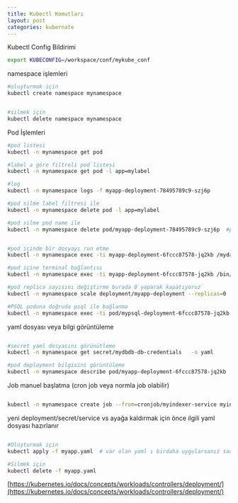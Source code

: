 ```yaml
---
title: Kubectl Komutları
layout: post
categories: kubernate
---
```


Kubectl Config Bildirimi

```sh
export KUBECONFIG=/workspace/conf/mykube_conf
```

namespace işlemleri
```sh
#oluşturmak için
kubectl create namespace mynamespace


#silmek için
kubectl delete namespace mynamespace

```


Pod İşlemleri

```sh
#pod listesi
kubectl -n mynamespace get pod

#label a göre filtreli pod listesi
kubectl -n mynamespace get pod -l app=mylabel

#log
kubectl -n mynamespace logs -f myapp-deployment-78495789c9-szj6p

#pod silme label filtresi ile
kubectl -n mynamespace delete pod -l app=mylabel

#pod silme pod name ile
kubectl -n mynamespace delete pod/myapp-deployment-78495789c9-szj6p  #pod/ diyerek silerseniz sadece pod silinir kube yeniden otomaitk başlatır eğer deploy/ statefulset/ vb gibi silerseniz kalıcı olarak silinir.


#pod içinde bir dosyayı run etme
kubectl -n mynamespace exec -ti myapp-deployment-6fccc87578-jq2kb /mydata/mybatch.sh

#pod içine terminal bağlantısı
kubectl -n mynamespace exec -ti myapp-deployment-6fccc87578-jq2kb /bin/bash #veya /bin/sh

#pod replica sayısını değiştirme burada 0 yaparak kapatıyoruz 
kubectl -n mynamespace scale deployment/myapp-deployment --replicas=0

#PSQL poduna doğruda psql ile bağlanma
kubectl -n mynamespace exec -ti pod/mypsql-deployment-6fccc87578-jq2kb -- psql -U postgres

```
yaml dosyası veya bilgi görüntüleme
```sh

#secret yaml dosyasını görünütleme
kubectl -n mynamespace get secret/mydbdb-db-credentials   -o yaml

#pod deployment bilgisini görüntüleme
kubectl -n mynamespace describe pod/myapp-deployment-6fccc87578-jq2kb

```



Job manuel başlatma (cron job veya normla job olabilir)

```sh

kubectl -n mynamespace create job --from=cronjob/myindexer-service myindexerservice

```

yeni deployment/secret/service vs ayağa kaldırmak için önce ilgili yaml dosyası hazırlanır
```sh

#Oluşturmak için
kubectl apply -f myapp.yaml  # var olan yaml ı birdaha uygularsanız sadece değişiklikleri uygular

#Silmek için
kubectl delete -f myapp.yaml

```



[https://kubernetes.io/docs/concepts/workloads/controllers/deployment/](https://kubernetes.io/docs/concepts/workloads/controllers/deployment/)
